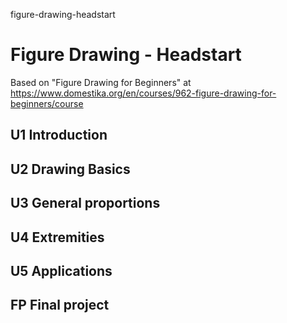 figure-drawing-headstart
# Figure Drawing - Headstart

Based on "Figure Drawing for Beginners" at https://www.domestika.org/en/courses/962-figure-drawing-for-beginners/course

## U1 Introduction

## U2 Drawing Basics

## U3 General proportions

## U4 Extremities

## U5 Applications

## FP Final project
